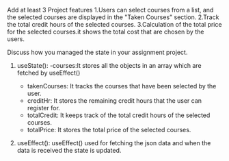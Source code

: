 Add at least 3 Project features
1.Users can select courses from a list, and the selected courses are displayed in the "Taken Courses" section.
2.Track the total credit hours of the selected courses.
3.Calculation of the total price for the selected courses.it shows the total cost that are chosen by the users.


Discuss how you managed the state in your assignment project.
1. useState():
   -courses:It stores all the objects in an array which are fetched by useEffect()
   - takenCourses: It tracks the courses that have been selected by the user.
   - creditHr: It stores the remaining credit hours that the user can register for.
   - totalCredit: It keeps track of the total credit hours of the selected courses.
   - totalPrice: It stores the total price of the selected courses.

3. useEffect(): useEffect() used for fetching the json data and when the data is received the state is updated.

